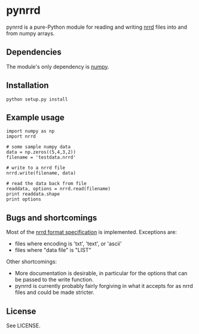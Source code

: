 pynrrd
===========

pynrrd is a pure-Python module for reading and writing [nrrd][1] files into and 
from numpy arrays.

[1]: http://teem.sourceforge.net/nrrd/

Dependencies
------------

The module's only dependency is [numpy][2].

[2]: http://numpy.scipy.org/

Installation
------------

    python setup.py install

Example usage
-------------

    import numpy as np
	import nrrd

	# some sample numpy data
	data = np.zeros((5,4,3,2))
	filename = 'testdata.nrrd'

	# write to a nrrd file
	nrrd.write(filename, data)

	# read the data back from file
	readdata, options = nrrd.read(filename)
	print readdata.shape
	print options

Bugs and shortcomings
---------------------

Most of the [nrrd format specification][3] is implemented. Exceptions
are: 

-  files where encoding is 'txt', 'text', or 'ascii'
-  files where "data file" is "LIST"

Other shortcomings:

- More documentation is desirable, in particular for the options that
  can be passed to the write function.
- pynrrd is currently probably fairly forgiving in what it accepts for as
  nrrd files and could be made stricter.

[3]: http://teem.sourceforge.net/nrrd/format.html


License
-------

See LICENSE.
